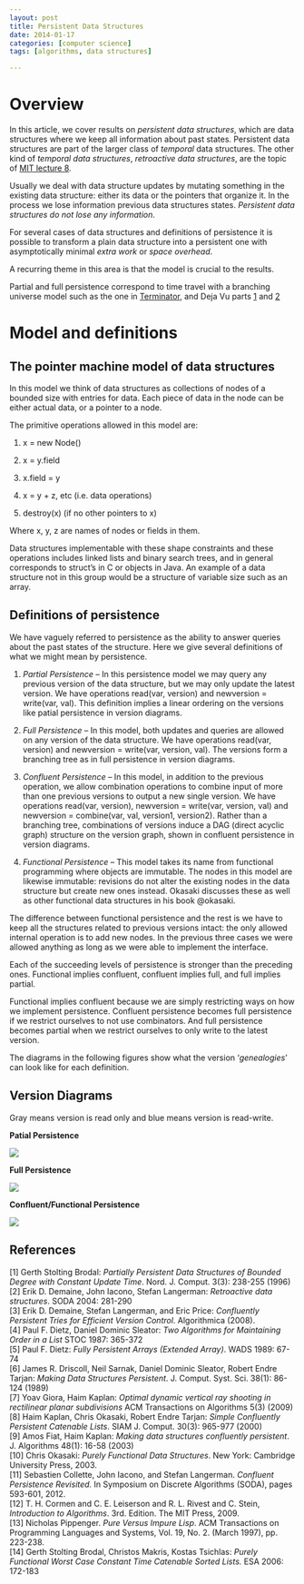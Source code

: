 ```yaml
---
layout: post
title: Persistent Data Structures
date: 2014-01-17
categories: [computer science]
tags: [algorithms, data structures]

---
```


Overview
========

In this article, we cover results on *persistent data structures*,
which are data structures where we keep all information about past
states. Persistent data structures are part of the larger class of
*temporal* data structures. The other kind of *temporal data structures*,
*retroactive data structures*, are the topic of [MIT lecture
8](http://courses.csail.mit.edu/6.851/spring12/lectures/L08.html).

Usually we deal with data structure updates by mutating something in the
existing data structure: either its data or the pointers that organize
it. In the process we lose information previous data structures states.
*Persistent data structures do not lose any information*.

For several cases of data structures and definitions of persistence it
is possible to transform a plain data structure into a persistent one
with asymptotically minimal *extra work* or *space overhead*.

A recurring theme in this area is that the model is crucial to the
results.

Partial and full persistence correspond to time travel with a branching
universe model such as the one in
[Terminator](http://www.imdb.com/title/tt0103064/), and Deja Vu parts
[1](http://www.imdb.com/title/tt0453467) and
[2](http://www.youtube.com/watch?v=oHg5SJYRHA0)

Model and definitions
=====================

The pointer machine model of data structures
--------------------------------------------

In this model we think of data structures as collections of nodes of a
bounded size with entries for data. Each piece of data in the node can
be either actual data, or a pointer to a node.

The primitive operations allowed in this model are:

1.  <span>x = new Node()</span>

2.  <span>x = y.field</span>

3.  <span>x.field = y</span>

4.  <span>x = y + z</span>, etc (i.e. data operations)

5.  <span>destroy(x)</span> (if no other pointers to <span>x</span>)

Where <span>x</span>, <span>y</span>, <span>z</span> are names of nodes
or fields in them.

Data structures implementable with these shape constraints and these
operations includes linked lists and binary search trees, and in general
corresponds to <span>struct</span>’s in C or objects in Java. An example
of a data structure not in this group would be a structure of variable
size such as an array.

Definitions of persistence
--------------------------

We have vaguely referred to persistence as the ability to answer queries
about the past states of the structure. Here we give several definitions
of what we might mean by persistence.

1.  <span>*Partial Persistence*</span> – In this persistence model we
    may query any previous version of the data structure, but we may
    only update the latest version. We have operations <span>read(var,
    version)</span> and <span>newversion = write(var, val)</span>. This
    definition implies a linear ordering on the versions like
    patial persistence in version diagrams.

2.  <span>*Full Persistence*</span> – In this model, both updates and
    queries are allowed on any version of the data structure. We have
    operations <span>read(var, version)</span> and <span>newversion =
    write(var, version, val)</span>. The versions form a branching tree
    as in full persistence in version diagrams.

3.  <span>*Confluent Persistence*</span> – In this model, in addition to
    the previous operation, we allow combination operations to combine
    input of more than one previous versions to output a new single
    version. We have operations <span>read(var, version)</span>,
    <span>newversion = write(var, version, val)</span> and
    <span>newversion = combine(var, val, version1, version2)</span>.
    Rather than a branching tree, combinations of versions induce a DAG
    (direct acyclic graph) structure on the version graph, shown
    in confluent persistence in version diagrams.

4.  <span>*Functional Persistence*</span> – This model takes its name
    from functional programming where objects are immutable. The nodes
    in this model are likewise immutable: revisions do not alter the
    existing nodes in the data structure but create new ones instead.
    Okasaki discusses these as well as other functional data structures
    in his book @okasaki.

The difference between functional persistence and the rest is we have to
keep all the structures related to previous versions intact: the only
allowed internal operation is to add new nodes. In the previous three
cases we were allowed anything as long as we were able to implement the
interface.

Each of the succeeding levels of persistence is stronger than the
preceding ones. Functional implies confluent, confluent implies full,
and full implies partial.

Functional implies confluent because we are simply restricting ways on
how we implement persistence. Confluent persistence becomes full
persistence if we restrict ourselves to not use combinators. And full
persistence becomes partial when we restrict ourselves to only write to
the latest version.

The diagrams in the following figures show what the version
‘*genealogies*’ can look like for each definition.

Version Diagrams
---
Gray means version is read only and blue means version is read-write.

**Patial Persistence** ![](http://sungsoo.github.com/images/partial.png)
**Full Persistence** ![](http://sungsoo.github.com/images/fullpersistence.png)**Confluent/Functional Persistence** ![](http://sungsoo.github.com/images/confluent.png) 

References
---

[1] Gerth Stolting Brodal: *Partially Persistent Data Structures of Bounded
Degree with Constant Update Time*. Nord. J. Comput. 3(3): 238-255 (1996)  
[2] Erik D. Demaine, John Iacono, Stefan Langerman: *Retroactive data
structures*. SODA 2004: 281-290  
[3] Erik D. Demaine, Stefan Langerman, and Eric Price: *Confluently
Persistent Tries for Efficient Version Control*. Algorithmica (2008).  
[4] Paul F. Dietz, Daniel Dominic Sleator: *Two Algorithms for Maintaining
Order in a List* STOC 1987: 365-372  
[5] Paul F. Dietz: *Fully Persistent Arrays (Extended Array)*. WADS 1989:
67-74  
[6] James R. Driscoll, Neil Sarnak, Daniel Dominic Sleator, Robert Endre
Tarjan: *Making Data Structures Persistent*. J. Comput. Syst. Sci.
38(1): 86-124 (1989)  
[7] Yoav Giora, Haim Kaplan: *Optimal dynamic vertical ray shooting in
rectilinear planar subdivisions* ACM Transactions on Algorithms 5(3)
(2009)  
[8] Haim Kaplan, Chris Okasaki, Robert Endre Tarjan: *Simple Confluently
Persistent Catenable Lists*. SIAM J. Comput. 30(3): 965-977 (2000)  
[9] Amos Fiat, Haim Kaplan: *Making data structures confluently persistent*.
J. Algorithms 48(1): 16-58 (2003)  
[10] Chris Okasaki: *Purely Functional Data Structures*. New York: Cambridge
University Press, 2003.  
[11] Sebastien Collette, John Iacono, and Stefan Langerman. *Confluent
Persistence Revisited.* In Symposium on Discrete Algorithms (SODA),
pages 593-601, 2012.  
[12] T. H. Cormen and C. E. Leiserson and R. L. Rivest and C. Stein,
*Introduction to Algorithms*. 3rd. Edition. The MIT Press, 2009.  
[13] Nicholas Pippenger. *Pure Versus Impure Lisp*. ACM Transactions on
Programming Languages and Systems, Vol. 19, No. 2. (March 1997), pp.
223-238.  
[14] Gerth Stolting Brodal, Christos Makris, Kostas Tsichlas: *Purely
Functional Worst Case Constant Time Catenable Sorted Lists.* ESA 2006:
172-183
